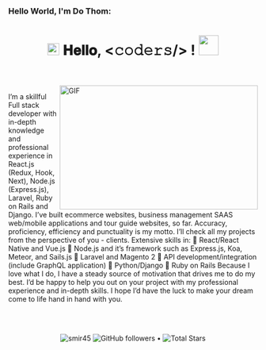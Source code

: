### Hello World, I'm Do Thom:

<h1 align="center">
  <a target="_blank">
    <img src="https://github.com/JayantGoel001/JayantGoel001/blob/master/GIF/Earth.gif" width="24px" style="max-width:100%;">
  </a>
  𝐇𝐞𝐥𝐥𝐨, &lt;𝚌𝚘𝚍𝚎𝚛𝚜/&gt; !
  <a target="_blank">
    <img src="https://github.com/JayantGoel001/JayantGoel001/blob/master/GIF/Hi.gif" width="40px" />
  </a>
</h1>

<br/>
<br/>
<a target="_blank">
  <img align="right" height="250" width="400" alt="GIF" src="https://github.com/JayantGoel001/JayantGoel001/blob/master/GIF/code.gif">
</a>

I’m a skillful Full stack developer with in-depth knowledge and professional experience in React.js (Redux, Hook, Next), Node.js (Express.js), Laravel, Ruby on Rails and Django.
I’ve built ecommerce websites, business management SAAS web/mobile applications and tour guide websites, so far.
Accuracy, proficiency, efficiency and punctuality is my motto.
I’ll check all my projects from the perspective of you - clients.
Extensive skills in:
 React/React Native and Vue.js
 Node.js and it’s framework such as Express.js, Koa, Meteor, and Sails.js
 Laravel and Magento 2
 API development/integration (include GraphQL application)
 Python/Django
 Ruby on Rails
Because I love what I do, I have a steady source of motivation that drives me to do my best.
I’d be happy to help you out on your project with my professional experience and in-depth skills.
I hope I’d have the luck to make your dream come to life hand in hand with you.


<br/>
<br/>


<p align="center">  
  <img src="https://komarev.com/ghpvc/?username=smir45" alt="smir45" />
  <img alt="GitHub followers" src="https://img.shields.io/github/followers/smir45?label=Followers&style=social"> •   
  <img src="https://img.shields.io/github/stars/smir45?label=Stars" alt="Total Stars">
</p>

